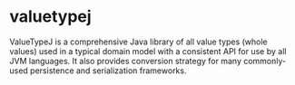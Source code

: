 valuetypej
==========

ValueTypeJ is a comprehensive Java library of all value types (whole values) used in a typical domain model with a consistent API for use by all JVM languages. It also provides conversion strategy for many commonly-used persistence and serialization frameworks.